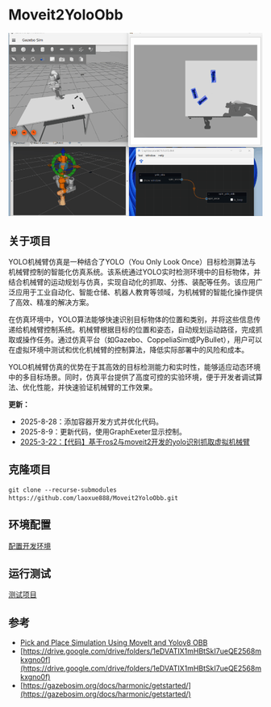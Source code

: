 
# Moveit2YoloObb

![](./images/test1.gif)

## 关于项目

YOLO机械臂仿真是一种结合了YOLO（You Only Look Once）目标检测算法与机械臂控制的智能化仿真系统。该系统通过YOLO实时检测环境中的目标物体，并结合机械臂的运动规划与仿真，实现自动化的抓取、分拣、装配等任务。该应用广泛应用于工业自动化、智能仓储、机器人教育等领域，为机械臂的智能化操作提供了高效、精准的解决方案。

在仿真环境中，YOLO算法能够快速识别目标物体的位置和类别，并将这些信息传递给机械臂控制系统。机械臂根据目标的位置和姿态，自动规划运动路径，完成抓取或操作任务。通过仿真平台（如Gazebo、CoppeliaSim或PyBullet），用户可以在虚拟环境中测试和优化机械臂的控制算法，降低实际部署中的风险和成本。

YOLO机械臂仿真的优势在于其高效的目标检测能力和实时性，能够适应动态环境中的多目标场景。同时，仿真平台提供了高度可控的实验环境，便于开发者调试算法、优化性能，并快速验证机械臂的工作效果。

**更新：**

- 2025-8-28：添加容器开发方式并优化代码。
- 2025-8-9：更新代码，使用GraphExeter显示控制。
- [2025-3-22：【代码】基于ros2与moveit2开发的yolo识别抓取虚拟机械臂](https://www.bilibili.com/video/BV1KqXWYHE6k/?vd_source=3bf4271e80f39cfee030114782480463)

## 克隆项目

```shell
git clone --recurse-submodules https://github.com/laoxue888/Moveit2YoloObb.git
```

## 环境配置

[配置开发环境](docs/userguide/1.installation/5.installation.md)



## 运行测试

[测试项目](docs/userguide/2.run_test/2.run_test.md)


## 参考

- [Pick and Place Simulation Using MoveIt and Yolov8 OBB](https://www.youtube.com/watch?v=ypr3RtJzgKI)
- [https://drive.google.com/drive/folders/1eDVATIX1mHBtSkI7ueQE2568mkxgno0f](https://drive.google.com/drive/folders/1eDVATIX1mHBtSkI7ueQE2568mkxgno0f)
- [https://gazebosim.org/docs/harmonic/getstarted/](https://gazebosim.org/docs/harmonic/getstarted/)